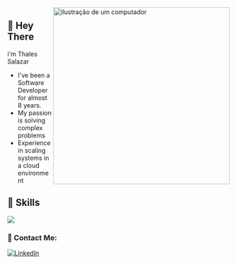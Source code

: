 <img src="https://raw.githubusercontent.com/MicaelliMedeiros/micaellimedeiros/master/image/computer-illustration.png" alt="ilustração de um computador" min-width="400px" max-width="400px" width="400px" align="right">

## 🖖 Hey There
i'm Thales Salazar
- I've been a Software Developer for almost 8 years.
- My passion is solving complex problems
- Experience in scaling systems in a cloud environment


## 🚀 Skills

<p align="left">
  <a href="https://skillicons.dev">
    <img src="https://skillicons.dev/icons?i=php,laravel,css,sass,vue,nodejs,ts,postgresql,mysql,mongodb,gcp,docker,redis" />
  </a>
</p>


### 📱 Contact Me:
<p align="left">
  <a href="https://www.linkedin.com/in/thalessalazarp/" title="LinkedIn">
  <img src="https://img.shields.io/badge/-Linkedin-0e76a8?style=flat-square&logo=Linkedin&logoColor=white&link=/" alt="LinkedIn"/></a>
</p>
